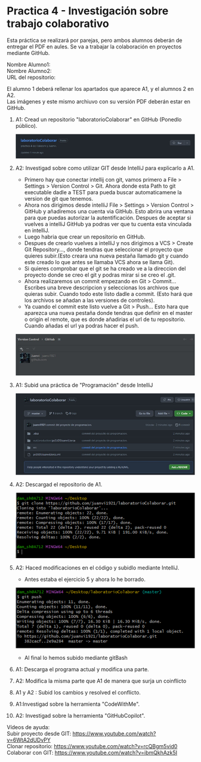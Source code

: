 # Practica 4 - Investigación sobre trabajo colaborativo

Esta práctica se realizará por parejas, pero ambos alumnos deberán de entregar el PDF en aules. Se va a trabajar la colaboración en proyectos mediante GitHub.

Nombre Alumno1:  
Nombre Alumno2:  
URL del repositorio:

El alumno 1 deberá rellenar los apartados que aparece A1, y el alumnos 2 en A2.  
Las imágenes y este mismo archiuvo con su versión PDF deberán estar en GitHub.

1. A1: Cread un repositorio "laboratorioColaborar" en GitHub (Ponedlo público).

    ![](imagenes/repositorioCreado.jpg)

2. A2: Investigad sobre como utilizar GIT desde IntelliJ para explicarlo a A1.
    * Primero hay que conectar intellij con git, vamos primero a File > Settings > Version Control > Git. Ahora donde esta Path to git executable dadle a TEST para pueda buscar automaticamene la version de git que tenemos.
    * Ahora nos dirigimos desde intelliJ File > Settings > Version Control > GitHub y añadiremos una cuenta  via GitHub. Esto abrira una ventana para que puedas autorizar la autentificación. Despues de aceptar si vuelves a intelliJ GitHub ya podras ver que tu cuenta esta vinculada en intelliJ.
    * Luego habria que crear un repositorio en GitHub.
    * Despues de crearlo vuelves a intelliJ  y nos dirigimos a VCS > Create Git Repository..., donde tendras que seleccionar el proyecto que quieres subir.(Esto creara una nueva pestaña llamado git y cuando este creado lo que antes se llamaba VCS ahora se llama Git).
    * Si quieres comprobar que el git se ha creado ve a la direccion del proyecto donde se creo el git y podras mirar si se creo el .git.
    * Ahora realizaremos un commit empezando en Git > Commit... Escribes una breve descripcion y seleccionas los archivos que quieras subir. Cuando todo este listo dadle a commit. (Esto hará que los archivos se añadan a las versiones de controles).
    * Ya cuando el commit este listo vuelve a Git > Push... Esto hara que aparezca una nueva pestaña donde tendras que definir en el master o origin el remote, que es donde añadirias el url de tu repositorio. Cuando añadas el url ya podras hacer el push.
    
    ![](imagenes/cuentaVinculada.jpg)

3. A1: Subid una práctica de "Programación" desde IntelliJ

    ![](imagenes/proyectoSubido.jpg)

4. A2: Descargad el repositorio de A1.
    
    ![](imagenes/gitClone.png)

5. A2: Haced modificaciones en el código y subidlo mediante IntelliJ.
    * Antes estaba el ejercicio 5 y ahora lo he borrado.
    
    ![](imagenes/push.png)
    * Al final lo hemos subido mediante gitBash
6. A1: Descarga el programa actual y modifica una parte.
7. A2: Modifica la misma parte que A1 de manera que surja un coinflicto
8. A1 y A2 : Subid los cambios y resolved el conflicto.
9. A1:Investigad sobre la herramienta "CodeWithMe".  
10. A2: Investigad sobre la herramienta "GitHubCopilot".

Vídeos de ayuda:  
Subir proyecto desde GIT: https://www.youtube.com/watch?v=6WtA2dUDvPY  
Clonar repositorio: https://www.youtube.com/watch?v=rcQBgm5vid0
Colaborar con GIT: https://www.youtube.com/watch?v=ibmQkhAzk5I  


